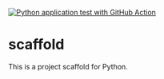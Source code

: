 [![Python application test with GitHub Action](https://github.com/yyLeaves/scaffold/actions/workflows/main.yml/badge.svg)](https://github.com/yyLeaves/scaffold/actions/workflows/main.yml)

# scaffold
This is a project scaffold for Python.
